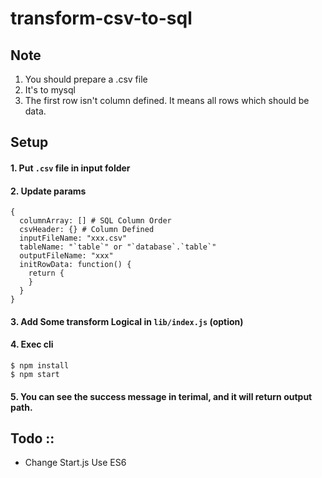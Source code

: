 # transform-csv-to-sql

## Note

1. You should prepare a .csv file
2. It's to mysql
3. The first row isn't column defined. It means all rows which should be data.

## Setup

#### 1. Put `.csv` file in input folder
#### 2. Update params

```
{
  columnArray: [] # SQL Column Order
  csvHeader: {} # Column Defined
  inputFileName: "xxx.csv"
  tableName: "`table`" or "`database`.`table`"
  outputFileName: "xxx"
  initRowData: function() {
    return {
    }
  }
}
```

#### 3. Add Some transform Logical in `lib/index.js` (option)

#### 4. Exec cli
```
$ npm install
$ npm start
```

#### 5. You can see the success message in terimal, and it will return output path.


## Todo ::

- Change Start.js Use ES6
